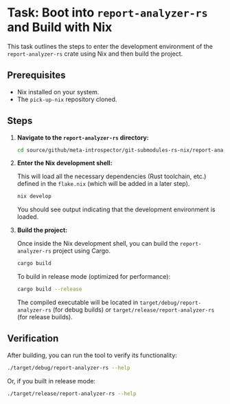 # Task: Boot into `report-analyzer-rs` and Build with Nix

This task outlines the steps to enter the development environment of the `report-analyzer-rs` crate using Nix and then build the project.

## Prerequisites

*   Nix installed on your system.
*   The `pick-up-nix` repository cloned.

## Steps

1.  **Navigate to the `report-analyzer-rs` directory:**

    ```bash
    cd source/github/meta-introspector/git-submodules-rs-nix/report-analyzer-rs
    ```

2.  **Enter the Nix development shell:**

    This will load all the necessary dependencies (Rust toolchain, etc.) defined in the `flake.nix` (which will be added in a later step).

    ```bash
    nix develop
    ```

    You should see output indicating that the development environment is loaded.

3.  **Build the project:**

    Once inside the Nix development shell, you can build the `report-analyzer-rs` project using Cargo.

    ```bash
    cargo build
    ```

    To build in release mode (optimized for performance):

    ```bash
    cargo build --release
    ```

    The compiled executable will be located in `target/debug/report-analyzer-rs` (for debug builds) or `target/release/report-analyzer-rs` (for release builds).

## Verification

After building, you can run the tool to verify its functionality:

```bash
./target/debug/report-analyzer-rs --help
```

Or, if you built in release mode:

```bash
./target/release/report-analyzer-rs --help
```
